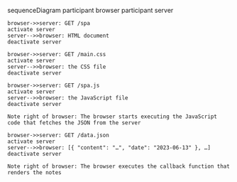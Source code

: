 sequenceDiagram
    participant browser
    participant server

    browser->>server: GET /spa
    activate server
    server-->>browser: HTML document
    deactivate server

    browser->>server: GET /main.css
    activate server
    server-->>browser: the CSS file
    deactivate server

    browser->>server: GET /spa.js
    activate server
    server-->>browser: the JavaScript file
    deactivate server

    Note right of browser: The browser starts executing the JavaScript code that fetches the JSON from the server

    browser->>server: GET /data.json
    activate server
    server-->>browser: [{ "content": "…", "date": "2023-06-13" }, …]
    deactivate server

    Note right of browser: The browser executes the callback function that renders the notes
